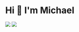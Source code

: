 # Hi 👋 I'm Michael
[<img src="https://img.shields.io/badge/LinkedIn-0077B5?style=for-the-badge&logo=linkedin&logoColor=white" />](https://www.linkedin.com/in/michael-gwerder/) [<img src="https://img.shields.io/badge/Twitter-1DA1F2?style=for-the-badge&logo=twitter&logoColor=white" />](https://twitter.com/m_gwrd)
